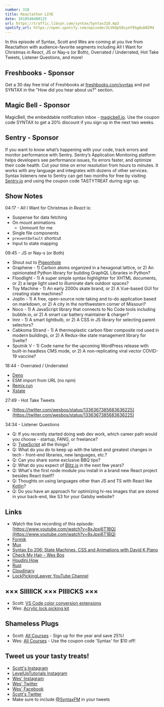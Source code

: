 ```yaml
---
number: 318
title: Reactathon LIVE
date: 1610546400125
url: https://traffic.libsyn.com/syntax/Syntax318.mp3
spotify_url: https://open.spotify.com/episode/2LVkUpS0syeY9SgAubNIM4
---
```


In this episode of Syntax, Scott and Wes are coming at you live from Reactathon with audience-favorite segments including All I Want for Christmas *in React*, JS or Nay-s (or Both), Overrated / Underrated, Hot Take Tweets, Listener Questions, and more!

## Freshbooks - Sponsor
Get a 30 day free trial of Freshbooks at [freshbooks.com/syntax](https://freshbooks.com/syntax) and put SYNTAX in the "How did you hear about us?" section.

## Magic Bell - Sponsor
MagicBell, the embeddable notification inbox - [magicbell.io](https://magicbell.io). Use the coupon code SYNTAX to get a 20% discount if you sign up in the next two weeks.

## Sentry - Sponsor
If you want to know what’s happening with your code, track errors and monitor performance with Sentry. Sentry’s Application Monitoring platform helps developers see performance issues, fix errors faster, and optimize their code health. Cut your time on error resolution from hours to minutes. It works with any language and integrates with dozens of other services. Syntax listeners new to Sentry can get two months for free by visiting [Sentry.io](https://sentry.io/) and using the coupon code TASTYTREAT during sign up.

## Show Notes
04:17 - All I Want for Christmas *in React* is:
* Suspense for data fetching
* On mount animations
  * Unmount for me
* Single file components
* `preventDefault` shortcut
* Input to state mapping

09:45 - JS or Nay-s (or Both)
* Shout out to [Pigeonhole](https://pigeonhole.at/)
* Graphene - 1) Carbon atoms organized in a hexagonal lattice, or 2) An opinionated Python library for building GraphQL Libraries in Python?
* Floodlight - 1) A super simple syntax highlighter for XHTML documents, or 2) a large light used to illuminate dark outdoor spaces?
* Toy Machine - 1) An early 2000s skate brand, or 2) A Vue-based GUI for creating state machines?
* Joplin - 1) A free, open-source note taking and to-do application based on markdown, or 2) A city in the northwestern corner of Missouri?
* Noco - 1) A JavaScript library that connects to No Code tools including bubble.io, or 2) A smart car battery maintainer & charger?
* Innr - 1) A smart lightbulb, or 2) A CSS in JS library for selecting parent selectors?
* Cabkoma Strand - 1) A thermoplastic carbon fiber composite rod used in modern buildings, or 2) A Redux-like state management library for Svelte?
* Sputnik V - 1) Code name for the upcoming WordPress release with built-in headless CMS mode, or 2) A non-replicating viral vector COVID-19 vaccine?

18:44 - Overrated / Underrated
* [Deno](https://deno.land/)
* ESM import from URL (no npm)
* [Remix.run](https://remix.run/)
* [Xstate](https://xstate.js.org/)

27:49 - Hot Take Tweets
* [https://twitter.com/wesbos/status/1336367385683636225](https://twitter.com/wesbos/status/1336367385683636225)

34:34 - Listener Questions
* Q: If you recently started doing web dev work, which career path would you choose - startup, FANG, or freelance?
* Q: [TypeScript](https://www.typescriptlang.org/) all the things?
* Q: What do you do to keep up with the latest and greatest changes in tech - front-end libraries, new languages, etc.?
* Q: Can you share some exclusive BBQ tips?
* Q: What do you expect of [Blitz.js](https://blitzjs.com/) in the next few years?
* Q: What's the first node module you install in a brand new React project besides React itself?
* Q: Thoughts on using languages other than JS and TS with React like [Kotlin](https://kotlinlang.org/)?
* Q: Do you have an approach for optimizing hi-res images that are stored in your back-end, like S3 for your Gatsby website?

## Links
* Watch the live recording of this episode: [https://www.youtube.com/watch?v=8xJpxj6T1BQ](https://www.youtube.com/watch?v=8xJpxj6T1BQ)
* [Formik](https://formik.org/)
* [Mux](https://mux.com/)
* [Syntax Ep 206: State Machines, CSS and Animations with David K Piano](https://syntax.fm/show/206/state-machines-css-and-animations-with-david-k-piano)
* [Check My Hair - Wes Bos](https://github.com/wesbos/check-my-hair)
* [Houdini.How](https://houdini.how/)
* [Rust](https://www.rust-lang.org/)
* [Cloudinary](https://cloudinary.com/)
* [LockPickingLawyer YouTube Channel](https://www.youtube.com/channel/UCm9K6rby98W8JigLoZOh6FQ)

## ××× SIIIIICK ××× PIIIICKS ×××
* Scott: [VS Code color conversion extensions](https://marketplace.visualstudio.com/search?term=color%20conversion%20hex%20to%20hsla&target=VSCode&category=All%20categories&sortBy=Relevance)
* Wes: [Acrylic lock picking kit](https://www.amazon.com/s?k=acrylic+lock+picking+kit&crid=379F0ODJMANCH&sprefix=acrylic+lock+pick%2Caps%2C159&ref=nb_sb_ss_ts-a-p_2_17)

## Shameless Plugs
* Scott: [All Courses](https://www.leveluptutorials.com/pro) - Sign up for the year and save 25%!
* Wes: [All Courses](https://wesbos.com/courses/) - Use the coupon code 'Syntax' for $10 off!

## Tweet us your tasty treats!
* [Scott's Instagram](https://www.instagram.com/stolinski/)
* [LevelUpTutorials Instagram](https://www.instagram.com/LevelUpTutorials/)
* [Wes' Instagram](https://www.instagram.com/wesbos/)
* [Wes' Twitter](https://twitter.com/wesbos)
* [Wes' Facebook](https://www.facebook.com/wesbos.developer)
* [Scott's Twitter](https://twitter.com/stolinski)
* Make sure to include [@SyntaxFM](https://twitter.com/SyntaxFM) in your tweets
